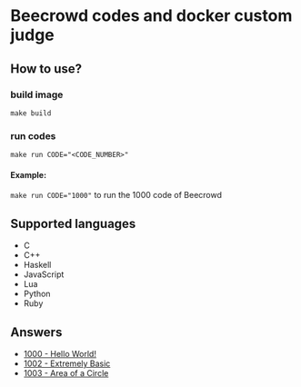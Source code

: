 # Beecrowd codes and docker custom judge

## How to use?

### build image
`make build`

### run codes
`make run CODE="<CODE_NUMBER>"`

#### Example:
`make run CODE="1000"` to run the 1000 code of Beecrowd

## Supported languages

* C
* C++
* Haskell
* JavaScript
* Lua
* Python
* Ruby

## Answers

* [1000 - Hello World!](./code/1000)
* [1002 - Extremely Basic](./code/1001)
* [1003 - Area of a Circle](./code/1002)

